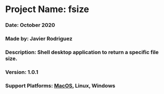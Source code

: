 # Project Name: fsize
### Date: October 2020
### Made by: Javier Rodriguez
### Description: Shell desktop application to return a specific file size.
### Version: 1.0.1
### Support Platforms: [MacOS](https://github.com/Javierod/fsize/blob/dev/executables/MacOS/fsize), Linux, Windows

